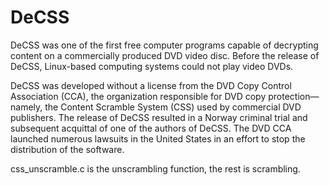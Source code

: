 # DeCSS
DeCSS was one of the first free computer programs capable of decrypting content on a commercially produced DVD video disc. Before the release of DeCSS, Linux-based computing systems could not play video DVDs.

DeCSS was developed without a license from the DVD Copy Control Association (CCA), the organization responsible for DVD copy protection—namely, the Content Scramble System (CSS) used by commercial DVD publishers. The release of DeCSS resulted in a Norway criminal trial and subsequent acquittal of one of the authors of DeCSS. The DVD CCA launched numerous lawsuits in the United States in an effort to stop the distribution of the software.

css_unscramble.c is the unscrambling function,
the rest is scrambling.

